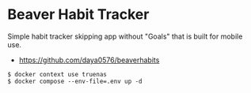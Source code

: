 # Beaver Habit Tracker

Simple habit tracker skipping app without "Goals" that is built for mobile use.

* https://github.com/daya0576/beaverhabits

```
$ docker context use truenas
$ docker compose --env-file=.env up -d
```
